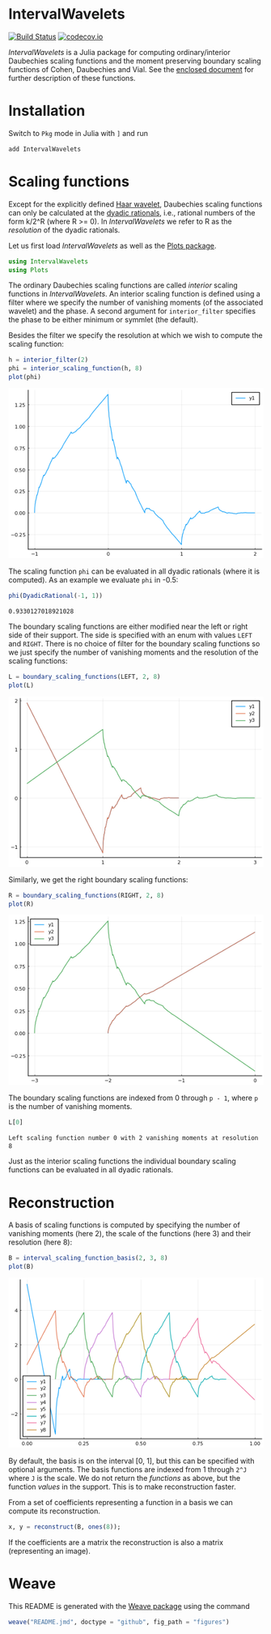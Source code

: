 IntervalWavelets
================

[![Build Status](https://github.com/robertdj/IntervalWavelets.jl/workflows/CI/badge.svg)](https://github.com/robertdj/IntervalWavelets.jl/actions)
[![codecov.io](https://codecov.io/github/robertdj/IntervalWavelets.jl/coverage.svg?branch=master)](https://codecov.io/github/robertdj/IntervalWavelets.jl?branch=master)

*IntervalWavelets* is a Julia package for computing ordinary/interior Daubechies scaling functions and the moment preserving boundary scaling functions of Cohen, Daubechies and Vial.
See the [enclosed document](doc/boundary_wavelets.pdf) for further description of these functions.


# Installation

Switch to `Pkg` mode in Julia with `]` and run

```julia
add IntervalWavelets
```




# Scaling functions

Except for the explicitly defined [Haar wavelet](https://en.wikipedia.org/wiki/Haar_wavelet), Daubechies scaling functions can only be calculated at the [dyadic rationals](https://en.wikipedia.org/wiki/Dyadic_rational), i.e., rational numbers of the form k/2^R (where R >= 0).
In *IntervalWavelets* we refer to R as the *resolution* of the dyadic rationals.

Let us first load *IntervalWavelets* as well as the [Plots package](https://github.com/JuliaPlots/Plots.jl).

```julia
using IntervalWavelets
using Plots
```





The ordinary Daubechies scaling functions are called *interior* scaling functions in *IntervalWavelets*.
An interior scaling function is defined using a filter where we specify the number of vanishing moments (of the associated wavelet) and the phase.
A second argument for `interior_filter` specifies the phase to be either minimum or symmlet (the default).

Besides the filter we specify the resolution at which we wish to compute the scaling function:

```julia
h = interior_filter(2)
phi = interior_scaling_function(h, 8)
plot(phi)
```

![](figures/README_interior_1.png)



The scaling function `phi` can be evaluated in all dyadic rationals (where it is computed).
As an example we evaluate `phi` in -0.5:

```julia
phi(DyadicRational(-1, 1))
```

```
0.9330127018921028
```





The boundary scaling functions are either modified near the left or right side of their support.
The side is specified with an enum with values `LEFT` and `RIGHT`.
There is no choice of filter for the boundary scaling functions so we just specify the number of vanishing moments and the resolution of the scaling functions:

```julia
L = boundary_scaling_functions(LEFT, 2, 8)
plot(L)
```

![](figures/README_left_1.png)



Similarly, we get the right boundary scaling functions:

```julia
R = boundary_scaling_functions(RIGHT, 2, 8)
plot(R)
```

![](figures/README_right_1.png)



The boundary scaling functions are indexed from 0 through `p - 1`, where `p` is the number of vanishing moments.

```julia
L[0]
```

```
Left scaling function number 0 with 2 vanishing moments at resolution 8
```





Just as the interior scaling functions the individual boundary scaling functions can be evaluated in all dyadic rationals.


# Reconstruction

A basis of scaling functions is computed by specifying the number of vanishing moments (here 2), the scale of the functions (here 3) and their resolution (here 8):

```julia
B = interval_scaling_function_basis(2, 3, 8)
plot(B)
```

![](figures/README_basis_1.png)



By default, the basis is on the interval [0, 1], but this can be specified with optional arguments.
The basis functions are indexed from 1 through `2^J` where `J` is the scale.
We do not return the *functions* as above, but the function *values* in the support.
This is to make reconstruction faster.

From a set of coefficients representing a function in a basis we can compute its reconstruction.

```julia
x, y = reconstruct(B, ones(8));
```




If the coefficients are a matrix the reconstruction is also a matrix (representing an image). 


# Weave

This README is generated with the [Weave package](https://github.com/JunoLab/Weave.jl) using the command 

```julia
weave("README.jmd", doctype = "github", fig_path = "figures")
```
